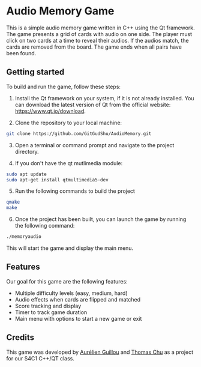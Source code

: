 # **Audio Memory Game**

This is a simple audio memory game written in C++ using the Qt framework. The game presents a grid of cards with audio on one side. The player must click on two cards at a time to reveal their audios. If the audios match, the cards are removed from the board. The game ends when all pairs have been found.

## **Getting started**

To build and run the game, follow these steps:

1. Install the Qt framework on your system, if it is not already installed. You can download the latest version of Qt from the official website: https://www.qt.io/download.

2. Clone the repository to your local machine:

```bash
git clone https://github.com/GitGudShu/AudioMemory.git
```

3. Open a terminal or command prompt and navigate to the project directory.

4. If you don't have the qt mutlimedia module:

```bash
sudo apt update
sudo apt-get install qtmultimedia5-dev
```

5. Run the following commands to build the project

```bash
qmake
make
```

6. Once the project has been built, you can launch the game by running the following command:

```bash
./memoryaudio
```

This will start the game and display the main menu.

## **Features**

Our goal for this game are the following features:

- Multiple difficulty levels (easy, medium, hard)
- Audio effects when cards are flipped and matched
- Score tracking and display
- Timer to track game duration
- Main menu with options to start a new game or exit

## **Credits**

This game was developed by [Aurélien Guillou](https://github.com/aurelienGUILLOU) and [Thomas Chu](https://github.com/GitGudShu) as a project for our S4C1 C++/QT class.
